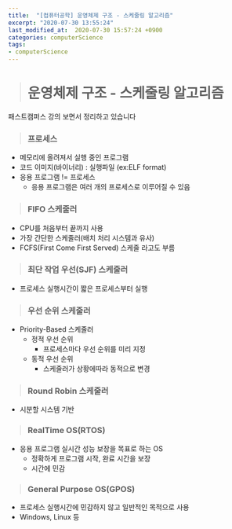 ```yaml
---
title:  "[컴퓨터공학] 운영체제 구조 - 스케줄링 알고리즘"
excerpt: "2020-07-30 13:55:24"
last_modified_at:  2020-07-30 15:57:24 +0900
categories: computerScience
tags:
- computerScience
---
```


># 운영체제 구조 - 스케줄링 알고리즘  

패스트캠퍼스 강의 보면서 정리하고 있습니다  


>### 프로세스  

- 메모리에 올려져서 실행 중인 프로그램  
- 코드 이미지(바이너리) : 실행파일 (ex:ELF format)  
- 응용 프로그램 != 프로세스  
  - 응용 프로그램은 여러 개의 프로세스로 이루어질 수 있음  


>### FIFO 스케줄러  

- CPU를 처음부터 끝까지 사용  
- 가장 간단한 스케줄러(배치 처리 시스템과 유사)  
- FCFS(First Come First Served) 스케줄 라고도 부름  


>### 최단 작업 우선(SJF) 스케줄러  

- 프로세스 실행시간이 짧은 프로세스부터 실행  


>### 우선 순위 스케줄러  

- Priority-Based 스케줄러  
  - 정적 우선 순위  
    - 프로세스마다 우선 순위를 미리 지정  
  - 동적 우선 순위  
    - 스케줄러가 상황에따라 동적으로 변경  


>### Round Robin 스케줄러  

- 시분할 시스템 기반  


>### RealTime OS(RTOS)  

- 응용 프로그램 실시간 성능 보장을 목표로 하는 OS  
  - 정확하게 프로그램 시작, 완료 시간을 보장  
  - 시간에 민감  


>### General Purpose OS(GPOS)  

- 프로세스 실행시간에 민감하지 않고 일반적인 목적으로 사용  
- Windows, Linux 등  

